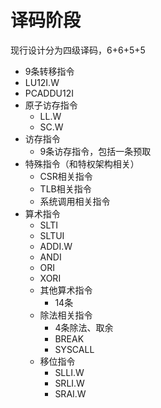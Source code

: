 # 译码阶段

现行设计分为四级译码，6+6+5+5

- 9条转移指令
- LU12I.W
- PCADDU12I
- 原子访存指令
    - LL.W
    - SC.W
- 访存指令
    - 9条访存指令，包括一条预取
- 特殊指令（和特权架构相关）
    - CSR相关指令
    - TLB相关指令
    - 系统调用相关指令
- 算术指令
    - SLTI
    - SLTUI 
    - ADDI.W
    - ANDI
    - ORI
    - XORI
    - 其他算术指令
        - 14条
    - 除法相关指令
        - 4条除法、取余
        - BREAK
        - SYSCALL
    - 移位指令
        - SLLI.W 
        - SRLI.W
        - SRAI.W